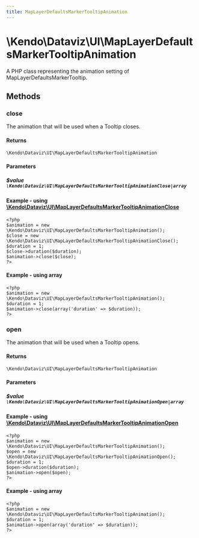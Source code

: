 ```yaml
---
title: MapLayerDefaultsMarkerTooltipAnimation
---
```


# \Kendo\Dataviz\UI\MapLayerDefaultsMarkerTooltipAnimation

A PHP class representing the animation setting of MapLayerDefaultsMarkerTooltip.


## Methods

### close

The animation that will be used when a Tooltip closes.

#### Returns
`\Kendo\Dataviz\UI\MapLayerDefaultsMarkerTooltipAnimation`

#### Parameters

##### $value `\Kendo\Dataviz\UI\MapLayerDefaultsMarkerTooltipAnimationClose|array`


#### Example - using [\Kendo\Dataviz\UI\MapLayerDefaultsMarkerTooltipAnimationClose](/kendo-ui/api/wrappers/php/Kendo/Dataviz/UI/MapLayerDefaultsMarkerTooltipAnimationClose)
    <?php
    $animation = new \Kendo\Dataviz\UI\MapLayerDefaultsMarkerTooltipAnimation();
    $close = new \Kendo\Dataviz\UI\MapLayerDefaultsMarkerTooltipAnimationClose();
    $duration = 1;
    $close->duration($duration);
    $animation->close($close);
    ?>

#### Example - using array

    <?php
    $animation = new \Kendo\Dataviz\UI\MapLayerDefaultsMarkerTooltipAnimation();
    $duration = 1;
    $animation->close(array('duration' => $duration));
    ?>

### open

The animation that will be used when a Tooltip opens.

#### Returns
`\Kendo\Dataviz\UI\MapLayerDefaultsMarkerTooltipAnimation`

#### Parameters

##### $value `\Kendo\Dataviz\UI\MapLayerDefaultsMarkerTooltipAnimationOpen|array`


#### Example - using [\Kendo\Dataviz\UI\MapLayerDefaultsMarkerTooltipAnimationOpen](/kendo-ui/api/wrappers/php/Kendo/Dataviz/UI/MapLayerDefaultsMarkerTooltipAnimationOpen)
    <?php
    $animation = new \Kendo\Dataviz\UI\MapLayerDefaultsMarkerTooltipAnimation();
    $open = new \Kendo\Dataviz\UI\MapLayerDefaultsMarkerTooltipAnimationOpen();
    $duration = 1;
    $open->duration($duration);
    $animation->open($open);
    ?>

#### Example - using array

    <?php
    $animation = new \Kendo\Dataviz\UI\MapLayerDefaultsMarkerTooltipAnimation();
    $duration = 1;
    $animation->open(array('duration' => $duration));
    ?>

